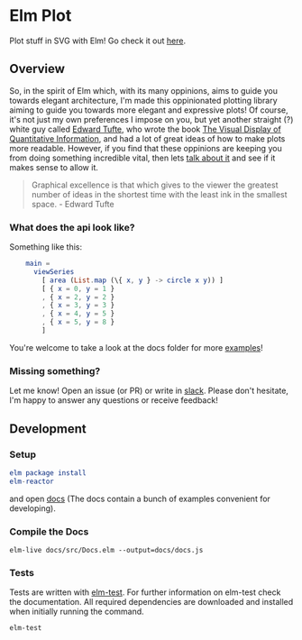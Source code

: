 # Elm Plot

Plot stuff in SVG with Elm! Go check it out [here](https://terezka.github.io/elm-plot).

## Overview

So, in the spirit of Elm which, with its many oppinions, aims to guide you towards elegant architecture, I'm made this oppinionated plotting library aiming to guide you towards more elegant and expressive plots! Of course, it's not just my own preferences I impose on you, but yet another straight (?) white guy called [Edward Tufte](https://en.wikipedia.org/wiki/Edward_Tufte), who wrote the book [The Visual Display of Quantitative Information](https://www.edwardtufte.com/tufte/books_vdqi), and had a lot of great ideas of how to make plots more readable. However, if you find that these oppinions are keeping you from doing something incredible vital, then lets [talk about it](https://elmlang.slack.com/messages/elm-plot) and see if it makes sense to allow it.

> Graphical excellence is that which gives to the viewer the greatest number of ideas in the shortest time with the least ink in the smallest space. - Edward Tufte

### What does the api look like?

Something like this:

```elm
    main =
      viewSeries
        [ area (List.map (\{ x, y } -> circle x y)) ]
        [ { x = 0, y = 1 }
        , { x = 2, y = 2 }
        , { x = 3, y = 3 }
        , { x = 4, y = 5 }
        , { x = 5, y = 8 }
        ]
```

You're welcome to take a look at the docs folder for more [examples](https://github.com/terezka/elm-plot/tree/master/docs/src)!

### Missing something?

Let me know! Open an issue (or PR) or write in [slack](https://elmlang.slack.com/messages/elm-plot). Please don't hesitate, I'm happy to answer any questions or receive feedback!

## Development

### Setup

```elm
elm package install
elm-reactor
```

and open [docs](https://terezka.github.io/elm-plot/) (The docs contain a bunch of examples convenient for developing).

### Compile the Docs

```
elm-live docs/src/Docs.elm --output=docs/docs.js
```

### Tests

Tests are written with [elm-test](https://github.com/elm-community/elm-test).
For further information on elm-test check the documentation.
All required dependencies are downloaded and installed when initially running the command.

```
elm-test
```
